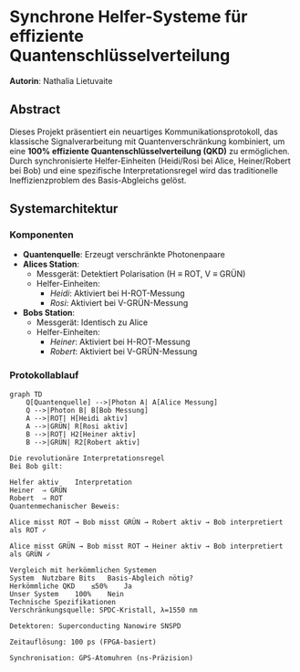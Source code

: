 # Synchrone Helfer-Systeme für effiziente Quantenschlüsselverteilung
**Autorin**: Nathalia Lietuvaite  

## Abstract
Dieses Projekt präsentiert ein neuartiges Kommunikationsprotokoll, das klassische Signalverarbeitung mit Quantenverschränkung kombiniert, um eine **100% effiziente Quantenschlüsselverteilung (QKD)** zu ermöglichen. Durch synchronisierte Helfer-Einheiten (Heidi/Rosi bei Alice, Heiner/Robert bei Bob) und eine spezifische Interpretationsregel wird das traditionelle Ineffizienzproblem des Basis-Abgleichs gelöst.

## Systemarchitektur
### Komponenten
- **Quantenquelle**: Erzeugt verschränkte Photonenpaare
- **Alices Station**:
  - Messgerät: Detektiert Polarisation (H ≡ ROT, V ≡ GRÜN)
  - Helfer-Einheiten:
    - *Heidi*: Aktiviert bei H-ROT-Messung
    - *Rosi*: Aktiviert bei V-GRÜN-Messung
- **Bobs Station**:
  - Messgerät: Identisch zu Alice
  - Helfer-Einheiten:
    - *Heiner*: Aktiviert bei H-ROT-Messung
    - *Robert*: Aktiviert bei V-GRÜN-Messung

### Protokollablauf
```mermaid
graph TD
    Q[Quantenquelle] -->|Photon A| A[Alice Messung]
    Q -->|Photon B| B[Bob Messung]
    A -->|ROT| H[Heidi aktiv]
    A -->|GRÜN| R[Rosi aktiv]
    B -->|ROT| H2[Heiner aktiv]
    B -->|GRÜN| R2[Robert aktiv]

Die revolutionäre Interpretationsregel
Bei Bob gilt:

Helfer aktiv	Interpretation
Heiner	⇒ GRÜN
Robert	⇒ ROT
Quantenmechanischer Beweis:

Alice misst ROT → Bob misst GRÜN → Robert aktiv → Bob interpretiert als ROT ✓

Alice misst GRÜN → Bob misst ROT → Heiner aktiv → Bob interpretiert als GRÜN ✓

Vergleich mit herkömmlichen Systemen
System	Nutzbare Bits	Basis-Abgleich nötig?
Herkömmliche QKD	≤50%	Ja
Unser System	100%	Nein
Technische Spezifikationen
Verschränkungsquelle: SPDC-Kristall, λ=1550 nm

Detektoren: Superconducting Nanowire SNSPD

Zeitauflösung: 100 ps (FPGA-basiert)

Synchronisation: GPS-Atomuhren (ns-Präzision)
